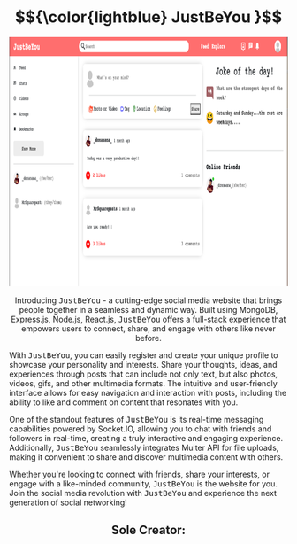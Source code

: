 <h1 align="center">
  $${\color{lightblue} JustBeYou }$$
</h1>

<p align="center">
  <kbd>
    <img src="public/assets/readMePics/home.png" width="800" height="450"/>
  </kbd>
</p>

<p align="center">
  Introducing <kbd>JustBeYou</kbd> - a cutting-edge social media website that brings people together in a seamless and dynamic way. Built using MongoDB, Express.js, Node.js, React.js, <kbd>JustBeYou</kbd> offers a full-stack experience that empowers users to connect, share, and engage with others like never before.

With <kbd>JustBeYou</kbd>, you can easily register and create your unique profile to showcase your personality and interests. Share your thoughts, ideas, and experiences through posts that can include not only text, but also photos, videos, gifs, and other multimedia formats. The intuitive and user-friendly interface allows for easy navigation and interaction with posts, including the ability to like and comment on content that resonates with you.

One of the standout features of <kbd>JustBeYou</kbd> is its real-time messaging capabilities powered by Socket.IO, allowing you to chat with friends and followers in real-time, creating a truly interactive and engaging experience. Additionally, <kbd>JustBeYou</kbd> seamlessly integrates Multer API for file uploads, making it convenient to share and discover multimedia content with others.

Whether you're looking to connect with friends, share your interests, or engage with a like-minded community, <kbd>JustBeYou</kbd> is the website for you. Join the social media revolution with <kbd>JustBeYou</kbd> and experience the next generation of social networking!
</p>

<h2 align="center">
  Sole Creator:
</h2>
